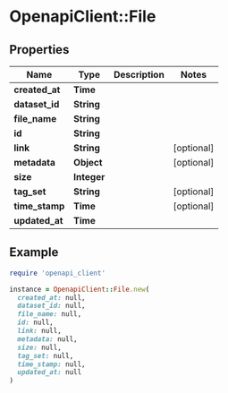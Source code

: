 # OpenapiClient::File

## Properties

| Name | Type | Description | Notes |
| ---- | ---- | ----------- | ----- |
| **created_at** | **Time** |  |  |
| **dataset_id** | **String** |  |  |
| **file_name** | **String** |  |  |
| **id** | **String** |  |  |
| **link** | **String** |  | [optional] |
| **metadata** | **Object** |  | [optional] |
| **size** | **Integer** |  |  |
| **tag_set** | **String** |  | [optional] |
| **time_stamp** | **Time** |  | [optional] |
| **updated_at** | **Time** |  |  |

## Example

```ruby
require 'openapi_client'

instance = OpenapiClient::File.new(
  created_at: null,
  dataset_id: null,
  file_name: null,
  id: null,
  link: null,
  metadata: null,
  size: null,
  tag_set: null,
  time_stamp: null,
  updated_at: null
)
```


